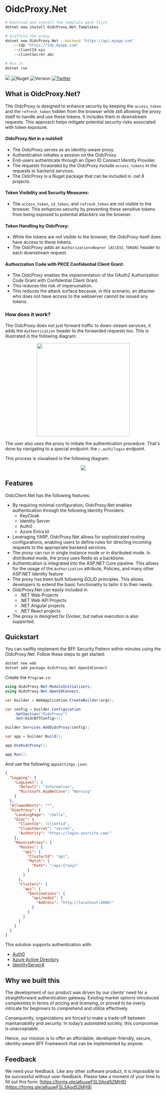 # OidcProxy.Net

```bash
# Download and install the template pack first
dotnet new install OidcProxy.Net.Templates

# Scaffold the proxy
dotnet new OidcProxy.Net --backend "https://api.myapp.com"
    --idp "https://idp.myapp.com"
    --clientId xyz
    --clientSecret abc

# Run it
dotnet run
```

![](https://github.com/thecloudnativewebapp/GoCloudNative.Bff/actions/workflows/ci.yml/badge.svg)
![Nuget](https://img.shields.io/nuget/dt/OidcProxy.Net)
![Version](https://img.shields.io/nuget/v/OidcProxy.Net)
[![Twitter](https://shields.io/twitter/follow/oidcproxydotnet)](https://twitter.com/intent/follow?screen_name=oidcproxydotnet)

## What is OidcProxy.Net?
The OidcProxy is designed to enhance security by keeping the `access_token` and the `refresh_token` hidden from the browser while still allowing the proxy itself to handle and use these tokens. It includes them in downstream requests. This approach helps mitigate potential security risks associated with token exposure.

#### OidcProxy.Net in a nutshell
- The OidcProxy serves as an identity-aware proxy.
- Authentication initiates a session on the OidcProxy.
- End-users authenticate through an Open ID Connect Identity Provider.
- The requests forwarded by the OidcProxy include `access_tokens` in the requests to backend services.
- The OidcProxy is a Nuget package that can be included in .net 8 projects.

#### Token Visibility and Security Measures:
- The `access_token`, `id_token`, and `refresh_token` are not visible to the browser. This enhances security by preventing these sensitive tokens from being exposed to potential attackers via the browser.

#### Token Handling by OidcProxy:
- While the tokens are not visible to the browser, the OidcProxy itself does have access to these tokens.
- The OidcProxy adds an `Authorization=Bearer [ACCESS_TOKEN]` header to each downstream request.

#### Authorization Code with PKCE Confidential Client Grant:
- The OidcProxy enables the implementation of the OAuth2 Authorization Code Grant with Confidential Client Grant.
- This reduces the risk of impersonation.
- This reduces the attack surface because, in this scenario, an attacker who does not have access to the webserver cannot be issued any tokens. 

### How does it work?

The OidcProxy does not just forward traffic to down-stream services, it adds the `Authentication` header to the forwarded requests too. This is illustrated in the following diagram:

<p align="center">
    <img src="BFF-flow.png" width="300">
</p>

The user also uses the proxy to initiate the authentication procedure. That's done by navigating to a special endpoint: the `/.auth/login` endpoint.

This process is visualised in the following diagram:

<p align="center">
  <img src="BFF-login-workflow.png">
</p>

## Features

OidcClient.Net has the following features:

- By requiring minimal configuration, OidcProxy.Net enables authentication through the following Identity Providers:
  - KeyCloak
  - Identity Server
  - Auth0
  - Azure Entra Id
- Leveraging YARP, OidcProxy.Net allows for sophisticated routing configurations, enabling users to define rules for directing incoming requests to the appropriate backend services.
- The proxy can run in single instance mode or in disributed mode. In distributed mode, the proxy uses Redis as a backbone.
- Authentication is integrated into the ASP.NET Core pipeline. This allows for the usage of the `Authorization` attribute, Policies, and many other ASP.NET Identity feature
- The proxy has been built following SOLID principles. This allows developers to extend the basic functionality to tailor it to their needs.
- OidcProxy.Net can easily included in
  - .NET Web Projects
  - .NET Web API Projects
  - .NET Angular projects
  - .NET React projects
- The proxy is designed for Docker, but native execution is also supported.

## Quickstart

You can swiftly implement the BFF Security Pattern within minutes using the OidcProxy.Net. Follow these steps to get started:

```bash
dotnet new web
dotnet add package OidcProxy.Net.OpenIdConnect
```

Create the `Program.cs`:

```csharp
using OidcProxy.Net.ModuleInitializers;
using OidcProxy.Net.OpenIdConnect;

var builder = WebApplication.CreateBuilder(args);

var config = builder.Configuration
    .GetSection("OidcProxy")
    .Get<OidcBffConfig>();

builder.Services.AddOidcProxy(config);

var app = builder.Build();

app.UseOidcProxy();

app.Run();
```

And use the following `appsettings.json`:

```json
{
  "Logging": {
    "LogLevel": {
      "Default": "Information",
      "Microsoft.AspNetCore": "Warning"
    }
  },
  "AllowedHosts": "*",
  "OidcProxy": {
    "LandingPage": "/hello",
    "Oidc": {
      "ClientId": "clientid",
      "ClientSecret": "secret",
      "Authority": "https://login.yoursite.com/"
    },
    "ReverseProxy": {
      "Routes": {
        "api": {
          "ClusterId": "api",
          "Match": {
            "Path": "/api/{*any}"
          }
        }
      },
      "Clusters": {
        "api": {
          "Destinations": {
            "api/node1": {
              "Address": "http://localhost:8080/"
            }
          }
        }
      }
    }
  }
}
```
This solution supports authentication with:

- [Auth0](https://medium.com/web-security/implementing-the-bff-security-pattern-with-gocloudnative-bff-and-auth0-773a888979c)
- [Azure Active Directory](https://medium.com/web-security/implementing-the-bff-security-pattern-with-azuread-b2c-4f340cafecfb)
- [IdentityServer4](https://medium.com/web-security/implementing-the-bff-security-pattern-with-identityserver4-and-gocloudnative-bff-a8b594308363)

  
## Why we built this
The development of our product was driven by our clients’ need for a straightforward authentication gateway. Existing market options introduced complexities in terms of pricing and licensing, or proved to be overly intricate for beginners to comprehend and utilize effectively.

Consequently, organizations are forced to make a trade-off between maintainability and security. In today’s automated society, this compromise is unacceptable.

Hence, our mission is to offer an affordable, developer-friendly, secure, identity-aware BFF Framework that can be implemented by anyone.

## Feedback

We need your feedback. Like any other software product, it is impossible to be successful without user-feedback. Please take a moment of your time to fill out this form: [https://forms.gle/a6uuwFSLSAod52MH9](https://forms.gle/a6uuwFSLSAod52MH9)
